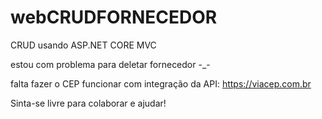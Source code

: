 # webCRUDFORNECEDOR
CRUD usando ASP.NET CORE MVC

estou com problema para deletar fornecedor -_-

falta fazer o CEP funcionar com integração da API: https://viacep.com.br

Sinta-se livre para colaborar e ajudar!